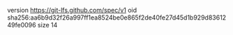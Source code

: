 version https://git-lfs.github.com/spec/v1
oid sha256:aa6b9d32f26a997ff1ea8524be0e865f2de40fe27d45d1b929d8361249fe0096
size 14
